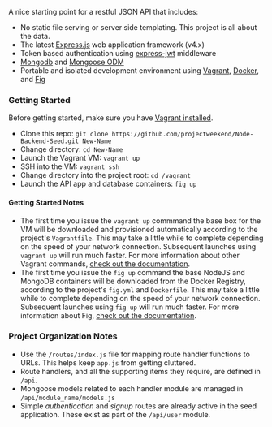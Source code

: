 A nice starting point for a restful JSON API that includes:
* No static file serving or server side templating. This project is all about the data.
* The latest [Express.js](http://expressjs.com/) web application framework (v4.x)
* Token based authentication using [express-jwt](https://www.npmjs.org/package/express-jwt) middleware
* [Mongodb](http://www.mongodb.org/) and [Mongoose ODM](http://mongoosejs.com/)
* Portable and isolated development environment using [Vagrant](http://www.vagrantup.com/), [Docker](https://www.docker.io/), and [Fig](http://orchardup.github.io/fig/)


### Getting Started

Before getting started, make sure you have [Vagrant installed](http://www.vagrantup.com/downloads.html).

* Clone this repo: `git clone https://github.com/projectweekend/Node-Backend-Seed.git New-Name`
* Change directory: `cd New-Name`
* Launch the Vagrant VM: `vagrant up`
* SSH into the VM: `vagrant ssh`
* Change directory into the project root: `cd /vagrant`
* Launch the API app and database containers: `fig up`

#### Getting Started Notes

* The first time you issue the `vagrant up` commmand the base box for the VM will be downloaded and provisioned automatically according to the project's `Vagrantfile`. This may take a little while to complete depending on the speed of your network connection. Subsequent launches using `vagrant up` will run much faster. For more information about other Vagrant commands, [check out the documentation](http://docs.vagrantup.com/v2/cli/index.html).
* The first time you issue the `fig up` command the base NodeJS and MongoDB containers will be downloaded from the Docker Registry, according to the project's `fig.yml` and `Dockerfile`. This may take a little while to complete depending on the speed of your network connection. Subsequent launches using `fig up` will run much faster. For more information about Fig, [check out the documentation](http://orchardup.github.io/fig/).

### Project Organization Notes

* Use the `/routes/index.js` file for mapping route handler functions to URLs. This helps keep `app.js` from getting cluttered.
* Route handlers, and all the supporting items they require, are defined in `/api`.
* Mongoose models related to each handler module are managed in `/api/module_name/models.js`
* Simple *authentication* and *signup* routes are already active in the seed application. These exist as part of the `/api/user` module.
